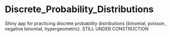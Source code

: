 # Discrete_Probability_Distributions
Shiny app for practicing discrete probability distributions (binomial, poisson, negative binomial, hypergeometric).
STILL UNDER CONSTRUCTION
